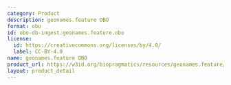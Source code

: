 ```yaml
---
category: Product
description: geonames.feature OBO
format: obo
id: obo-db-ingest.geonames.feature.obo
license:
  id: https://creativecommons.org/licenses/by/4.0/
  label: CC-BY-4.0
name: geonames.feature OBO
product_url: https://w3id.org/biopragmatics/resources/geonames.feature/geonames.feature.obo
layout: product_detail
---
```

